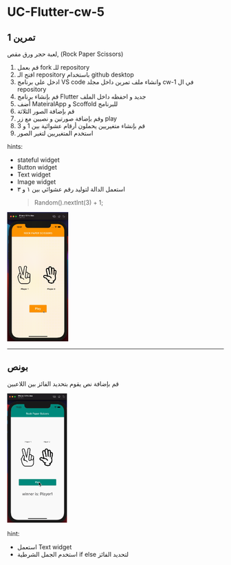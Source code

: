 # UC-Flutter-cw-5

## تمرين 1

لعبة حجر ورق مقص, (Rock Paper Scissors)

1. قم بعمل fork للـ repository
2. افتح الـ repository باستخدام github desktop
3. ادخل على برنامج VS code وانشاء ملف تمرين داخل مجلد cw-1 في ال repository
4. قم بإنشاء برنامج Flutter جديد و احفظه داخل الملف
5.  أضف MateiralApp و Scoffold للبرنامج
6. قم بإضافة الصور الثلاثة
7. وقم بإضافة صورتين و نصيين مع زر play
8. قم بإنشاء متغيريين يحملون أرقام عشوائية بين 1 و 3
9. استخدم المتغيريين لتغير الصور

hints:

- stateful widget
- Button widget
- Text widget
- Image widget
- استعمل الدالة لتوليد رقم عشوائي بين ١ و ٣
  > Random().nextInt(3) + 1;

<img src="images/cw-5.gif" height="300"/>

---

## بونص

قم بإضافة نص يقوم بتحديد الفائز بين اللاعبين

<img src="images/cw-5-bouns.gif" height="300"/>

hint:

- استعمل Text widget
- استخدم الجمل الشرطية if else لتحديد الفائز
